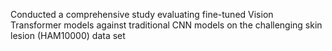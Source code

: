 Conducted a comprehensive study evaluating fine-tuned Vision Transformer models against traditional CNN
models on the challenging skin lesion (HAM10000) data set
